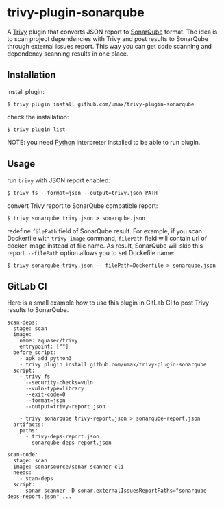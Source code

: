 # trivy-plugin-sonarqube

A [Trivy](https://github.com/aquasecurity/trivy) plugin that converts JSON report to [SonarQube](https://sonarqube.org) format. The idea is to scan project dependencies with Trivy and post results to SonarQube through external issues report. This way you can get code scanning and dependency scanning results in one place.


## Installation

install plugin:
```
$ trivy plugin install github.com/umax/trivy-plugin-sonarqube
```

check the installation:
```
$ trivy plugin list
```

NOTE: you need [Python](https://www.python.org/) interpreter installed to be able to run plugin.


## Usage

run `trivy` with JSON report enabled:
```
$ trivy fs --format=json --output=trivy.json PATH
```

convert Trivy report to SonarQube compatible report:
```
$ trivy sonarqube trivy.json > sonarqube.json
```

redefine `filePath` field of SonarQube result. For example, if you scan Dockerfile with `trivy image` command, `filePath` field will contain url of docker image instead of file name. As result, SonarQube will skip this report. `--filePath` option allows you to set Dockefile name:
```
$ trivy sonarqube trivy.json -- filePath=Dockerfile > sonarqube.json
```

## GitLab CI

Here is a small example how to use this plugin in GitLab CI to post Trivy results to SonarQube.

```
scan-deps:
  stage: scan
  image:
    name: aquasec/trivy
    entrypoint: [""]
  before_script:
    - apk add python3
    - trivy plugin install github.com/umax/trivy-plugin-sonarqube
  script:
    - trivy fs
      --security-checks=vuln
      --vuln-type=library
      --exit-code=0
      --format=json
      --output=trivy-report.json
      .
    - trivy sonarqube trivy-report.json > sonarqube-report.json
  artifacts:
    paths:
      - trivy-deps-report.json
      - sonarqube-deps-report.json

scan-code:
  stage: scan
  image: sonarsource/sonar-scanner-cli
  needs:
    - scan-deps
  script:
    - sonar-scanner -D sonar.externalIssuesReportPaths="sonarqube-deps-report.json" ...
```
